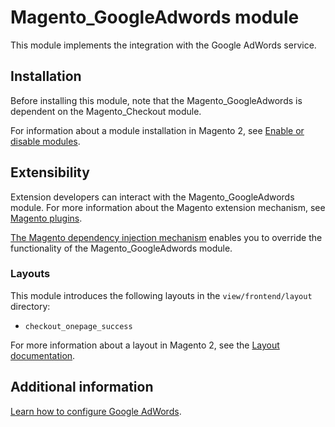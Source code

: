 # Magento_GoogleAdwords module

This module implements the integration with the Google AdWords service.

## Installation

Before installing this module, note that the Magento_GoogleAdwords is dependent on the Magento_Checkout module.

For information about a module installation in Magento 2, see [Enable or disable modules](https://devdocs.magento.com/guides/v2.4/install-gde/install/cli/install-cli-subcommands-enable.html).

## Extensibility

Extension developers can interact with the Magento_GoogleAdwords module. For more information about the Magento extension mechanism, see [Magento plugins](http://devdocs.magento.com/guides/v2.4/extension-dev-guide/plugins.html).

[The Magento dependency injection mechanism](http://devdocs.magento.com/guides/v2.4/extension-dev-guide/depend-inj.html) enables you to override the functionality of the Magento_GoogleAdwords module.

### Layouts

This module introduces the following layouts in the `view/frontend/layout` directory:
- `checkout_onepage_success`

For more information about a layout in Magento 2, see the [Layout documentation](https://devdocs.magento.com/guides/v2.4/frontend-dev-guide/layouts/layout-overview.html).

## Additional information

[Learn how to configure Google AdWords](https://docs.magento.com/user-guide/marketing/google-adwords.html).
